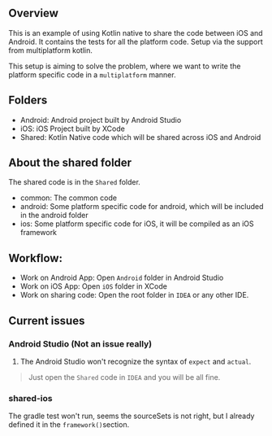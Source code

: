 ## Overview
This is an example of using Kotlin native to share the code between iOS and Android. It contains the tests for all the platform code. Setup via the support from multiplatform kotlin.

This setup is aiming to solve the problem, where we want to write the platform specific code in a `multiplatform` manner.

## Folders
- Android: Android project built by Android Studio
- iOS: iOS Project built by XCode
- Shared: Kotlin Native code which will be shared across iOS and Android

## About the shared folder
The shared code is in the `Shared` folder.
- common: The common code
- android: Some platform specific code for android, which will be included in the android folder
- ios: Some platform specific code for iOS, it will be compiled as an iOS framework

## Workflow:
- Work on Android App: Open `Android` folder in Android Studio
- Work on iOS App: Open `iOS` folder in XCode
- Work on sharing code: Open the root folder in `IDEA` or any other IDE.

## Current issues

### Android Studio (Not an issue really)
1. The Android Studio won't recognize the syntax of `expect` and `actual`. 
> Just open the `Shared` code in `IDEA` and you will be all fine.

### shared-ios
The gradle test won't run, seems the sourceSets is not right, but I already defined it in the `framework()`section.
